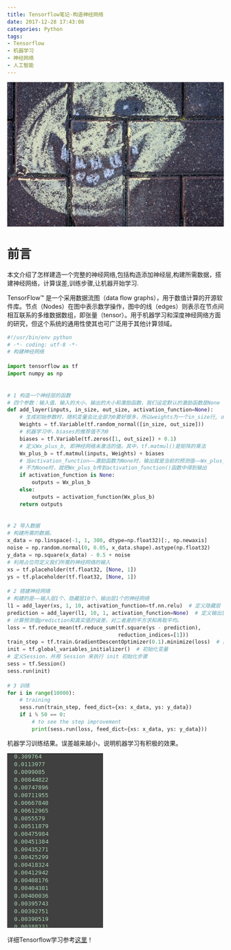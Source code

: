 ```yaml
---
title: Tensorflow笔记-构造神经网络
date: 2017-12-28 17:43:08
categories: Python
tags:
- Tensorflow
- 机器学习
- 神经网络
- 人工智能
---
```


![445H](PythonNeuralNetwork\445H.jpg)

# 前言

本文介绍了怎样建造一个完整的神经网络,包括构造添加神经层,构建所需数据，搭建神经网络，计算误差,训练步骤,让机器开始学习.

TensorFlow™ 是一个采用数据流图（data flow graphs），用于数值计算的开源软件库。节点（Nodes）在图中表示数学操作，图中的线（edges）则表示在节点间相互联系的多维数据数组，即张量（tensor）。用于机器学习和深度神经网络方面的研究，但这个系统的通用性使其也可广泛用于其他计算领域。

<!--MORE-->



```	python
#!/usr/bin/env python
# -*- coding: utf-8 -*-
# 构建神经网络

import tensorflow as tf
import numpy as np


# 1 构造一个神经层的函数
# 四个参数：输入值、输入的大小、输出的大小和激励函数，我们设定默认的激励函数是None
def add_layer(inputs, in_size, out_size, activation_function=None):
    # 生成初始参数时，随机变量会比全部为0要好很多，所以weights为一个in_size行, out_size列的随机变量矩阵
    Weights = tf.Variable(tf.random_normal([in_size, out_size]))
    # 机器学习中，biases的推荐值不为0
    biases = tf.Variable(tf.zeros([1, out_size]) + 0.1)
    # 定义Wx_plus_b, 即神经网络未激活的值。其中，tf.matmul()是矩阵的乘法
    Wx_plus_b = tf.matmul(inputs, Weights) + biases
    # 当activation_function——激励函数为None时，输出就是当前的预测值——Wx_plus_b
    # 不为None时，就把Wx_plus_b传到activation_function()函数中得到输出
    if activation_function is None:
        outputs = Wx_plus_b
    else:
        outputs = activation_function(Wx_plus_b)
    return outputs


# 2 导入数据
# 构建所需的数据。
x_data = np.linspace(-1, 1, 300, dtype=np.float32)[:, np.newaxis]
noise = np.random.normal(0, 0.05, x_data.shape).astype(np.float32)
y_data = np.square(x_data) - 0.5 + noise
# 利用占位符定义我们所需的神经网络的输入
xs = tf.placeholder(tf.float32, [None, 1])
ys = tf.placeholder(tf.float32, [None, 1])

# 2 搭建神经网络
# 构建的是——输入层1个、隐藏层10个、输出层1个的神经网络
l1 = add_layer(xs, 1, 10, activation_function=tf.nn.relu)  # 定义隐藏层
prediction = add_layer(l1, 10, 1, activation_function=None)  # 定义输出层
# 计算预测值prediction和真实值的误差，对二者差的平方求和再取平均。
loss = tf.reduce_mean(tf.reduce_sum(tf.square(ys - prediction),
                                    reduction_indices=[1]))
train_step = tf.train.GradientDescentOptimizer(0.1).minimize(loss)  # 最小化误差loss
init = tf.global_variables_initializer()  # 初始化变量
# 定义Session，并用 Session 来执行 init 初始化步骤
sess = tf.Session()
sess.run(init)

# 3 训练
for i in range(10000):
    # training
    sess.run(train_step, feed_dict={xs: x_data, ys: y_data})
    if i % 50 == 0:
        # to see the step improvement
        print(sess.run(loss, feed_dict={xs: x_data, ys: y_data}))

```

机器学习训练结果。误差越来越小，说明机器学习有积极的效果。

![result](PythonNeuralNetwork\result.png)

详细Tensorflow学习参考[这里](https://morvanzhou.github.io/tutorials/machine-learning/tensorflow/)！